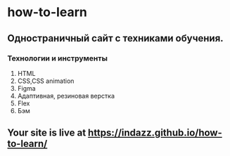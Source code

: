 # how-to-learn
## Одностраничный сайт с техниками обучения.
### Технологии и инструменты  
1. HTML
2. CSS,CSS animation
3. Figma
4. Адаптивная, резиновая верстка
5. Flex
6. Бэм

## Your site is live at https://indazz.github.io/how-to-learn/
